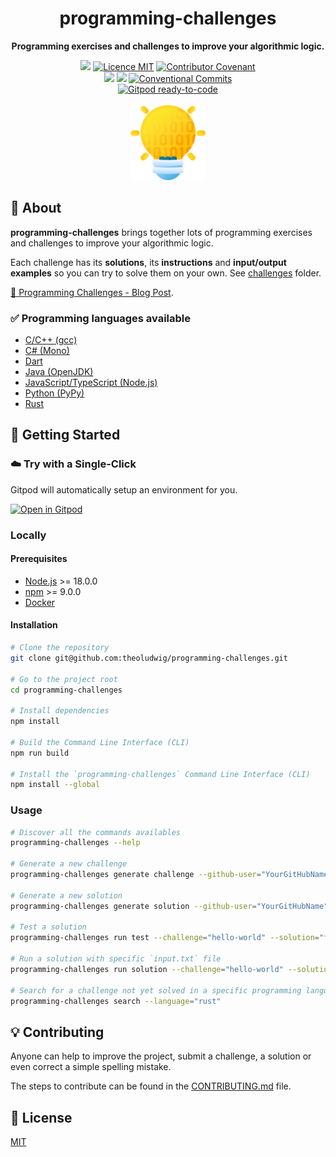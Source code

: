 <h1 align="center">programming-challenges</h1>

<p align="center">
  <strong>Programming exercises and challenges to improve your algorithmic logic.</strong>
</p>

<p align="center">
  <a href="./CONTRIBUTING.md"><img src="https://img.shields.io/badge/PRs-welcome-brightgreen.svg?style=flat" /></a>
  <a href="./LICENSE"><img src="https://img.shields.io/badge/licence-MIT-blue.svg" alt="Licence MIT"/></a>
  <a href="./CODE_OF_CONDUCT.md"><img src="https://img.shields.io/badge/Contributor%20Covenant-v2.0%20adopted-ff69b4.svg" alt="Contributor Covenant" /></a>
  <br />
  <a href="https://github.com/theoludwig/programming-challenges/actions/workflows/cli.yml"><img src="https://github.com/theoludwig/programming-challenges/actions/workflows/cli.yml/badge.svg?branch=master" /></a>
  <a href="https://github.com/theoludwig/programming-challenges/actions/workflows/challenges.yml"><img src="https://github.com/theoludwig/programming-challenges/actions/workflows/challenges.yml/badge.svg?branch=master" /></a>
  <a href="https://conventionalcommits.org"><img src="https://img.shields.io/badge/Conventional%20Commits-1.0.0-yellow.svg" alt="Conventional Commits" /></a>
  <br/>
  <a href="https://gitpod.io/#https://github.com/theoludwig/programming-challenges"><img src="https://img.shields.io/badge/Gitpod-ready--to--code-blue?logo=gitpod" alt="Gitpod ready-to-code"/></a>
  <br/> <br/>
  <img src="./logo.png" width="120" alt="programming-challenges Logo" />
</p>

## 📜 About

**programming-challenges** brings together lots of programming exercises and challenges to improve your algorithmic logic.

Each challenge has its **solutions**, its **instructions** and **input/output examples** so you can try to solve them on your own. See [challenges](./challenges) folder.

[🧠 Programming Challenges - Blog Post](https://theoludwig.fr/blog/programming-challenges/).

### ✅ Programming languages available

- [C/C++ (gcc)](https://gcc.gnu.org/)
- [C# (Mono)](https://www.mono-project.com/)
- [Dart](https://dart.dev/)
- [Java (OpenJDK)](https://openjdk.java.net/)
- [JavaScript/TypeScript (Node.js)](https://nodejs.org/)
- [Python (PyPy)](https://www.pypy.org/)
- [Rust](https://www.rust-lang.org/)

## 🚀 Getting Started

### ☁️ Try with a Single-Click

Gitpod will automatically setup an environment for you.

[![Open in Gitpod](https://gitpod.io/button/open-in-gitpod.svg)](https://gitpod.io/#https://github.com/theoludwig/programming-challenges)

### Locally

#### Prerequisites

- [Node.js](https://nodejs.org/) >= 18.0.0
- [npm](https://npmjs.com/) >= 9.0.0
- [Docker](https://www.docker.com/)

#### Installation

```sh
# Clone the repository
git clone git@github.com:theoludwig/programming-challenges.git

# Go to the project root
cd programming-challenges

# Install dependencies
npm install

# Build the Command Line Interface (CLI)
npm run build

# Install the `programming-challenges` Command Line Interface (CLI)
npm install --global
```

### Usage

```sh
# Discover all the commands availables
programming-challenges --help

# Generate a new challenge
programming-challenges generate challenge --github-user="YourGitHubName" --challenge="hello-world"

# Generate a new solution
programming-challenges generate solution --github-user="YourGitHubName" --challenge="hello-world" --solution="function" --language="python"

# Test a solution
programming-challenges run test --challenge="hello-world" --solution="function" --language="python"

# Run a solution with specific `input.txt` file
programming-challenges run solution --challenge="hello-world" --solution="function" --language="python" --input-path="./challenges/hello-world/test/1/input.txt" --output

# Search for a challenge not yet solved in a specific programming language
programming-challenges search --language="rust"
```

## 💡 Contributing

Anyone can help to improve the project, submit a challenge, a solution or even correct a simple spelling mistake.

The steps to contribute can be found in the [CONTRIBUTING.md](./CONTRIBUTING.md) file.

## 📄 License

[MIT](./LICENSE)
